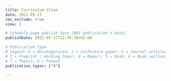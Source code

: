 ```yaml
---
title: Curriculum Vitae
date: 2021-05-17
cms_exclude: true
view: 2

# Schedule page publish date (NOT publication's date).
publishDate: 2021-05-17T12:36:38+02:00 

# Publication type.
# Legend: 0 = Uncategorized; 1 = Conference paper; 2 = Journal article;
# 3 = Preprint / Working Paper; 4 = Report; 5 = Book; 6 = Book section;
# 7 = Thesis; 8 = Patent
publication_types: ["0"]

---
```

